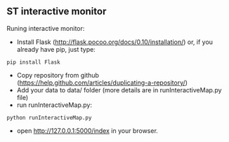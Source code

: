 ST interactive monitor
-------------------

Runing interactive monitor:
- Install Flask (http://flask.pocoo.org/docs/0.10/installation/) or, if you already have pip, just type:
```
pip install Flask
```
- Copy repository from github (https://help.github.com/articles/duplicating-a-repository/)
- Add your data to data/ folder (more details are in runInteractiveMap.py file)
- run runInteractiveMap.py:
```
python runInteractiveMap.py
```
- open http://127.0.0.1:5000/index in your browser.
